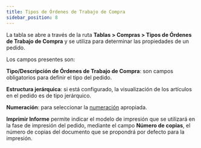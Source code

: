 ```yaml
---
title: Tipos de Órdenes de Trabajo de Compra
sidebar_position: 8
---
```


La tabla se abre a través de la ruta **Tablas > Compras > Tipos de Órdenes de Trabajo de Compra** y se utiliza para determinar las propiedades de un pedido.

Los campos presentes son:

**Tipo/Descripción de Órdenes de Trabajo de Compra**: son campos obligatorios para definir el tipo del pedido.

**Estructura jerárquica**: si está configurado, la visualización de los artículos en el pedido es de tipo jerárquico.

**Numeración**: para seleccionar la [numeración](/docs/configurations/tables/fluentis-numerations) apropiada.

**Imprimir Informe** permite indicar el modelo de impresión que se utilizará en la fase de impresión del pedido, mediante el campo **Número de copias**, el número de copias del documento que se propondrá por defecto para la impresión.